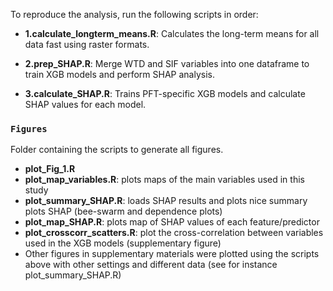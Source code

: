 To reproduce the analysis, run the following scripts in order:

* **1.calculate_longterm_means.R**: Calculates the long-term means for all data fast using raster formats.

* **2.prep_SHAP.R**: Merge WTD and SIF variables into one dataframe to train XGB models and perform SHAP analysis.

* **3.calculate_SHAP.R**: Trains PFT-specific XGB models and calculate SHAP values for each model.

### `Figures`
Folder containing the scripts to generate all figures. 

* **plot_Fig_1.R**
* **plot_map_variables.R**: plots maps of the main variables used in this study
* **plot_summary_SHAP.R**: loads SHAP results and plots nice summary plots SHAP (bee-swarm and dependence plots)
* **plot_map_SHAP.R**: plots map of SHAP values of each feature/predictor
* **plot_crosscorr_scatters.R**: plot the cross-correlation between variables used in the XGB models (supplementary figure)
* Other figures in supplementary materials were plotted using the scripts above with other settings and different data (see for instance plot_summary_SHAP.R)

